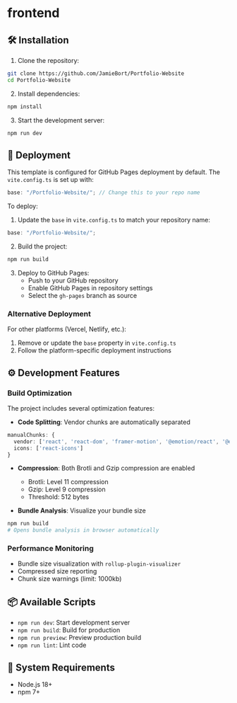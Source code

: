 # frontend

## 🛠️ Installation

1. Clone the repository:

```bash
git clone https://github.com/JamieBort/Portfolio-Website
cd Portfolio-Website
```

2. Install dependencies:

```bash
npm install
```

3. Start the development server:

```bash
npm run dev
```

## 🚀 Deployment

This template is configured for GitHub Pages deployment by default. The `vite.config.ts` is set up with:

```typescript
base: "/Portfolio-Website/"; // Change this to your repo name
```

To deploy:

1. Update the `base` in `vite.config.ts` to match your repository name:

```typescript
base: "/Portfolio-Website/";
```

2. Build the project:

```bash
npm run build
```

3. Deploy to GitHub Pages:
   - Push to your GitHub repository
   - Enable GitHub Pages in repository settings
   - Select the `gh-pages` branch as source

### Alternative Deployment

For other platforms (Vercel, Netlify, etc.):

1. Remove or update the `base` property in `vite.config.ts`
2. Follow the platform-specific deployment instructions

## ⚙️ Development Features

### Build Optimization

The project includes several optimization features:

- **Code Splitting**: Vendor chunks are automatically separated

```typescript
manualChunks: {
  vendor: ['react', 'react-dom', 'framer-motion', '@emotion/react', '@emotion/styled'],
  icons: ['react-icons']
}
```

- **Compression**: Both Brotli and Gzip compression are enabled

  - Brotli: Level 11 compression
  - Gzip: Level 9 compression
  - Threshold: 512 bytes

- **Bundle Analysis**: Visualize your bundle size

```bash
npm run build
# Opens bundle analysis in browser automatically
```

### Performance Monitoring

- Bundle size visualization with `rollup-plugin-visualizer`
- Compressed size reporting
- Chunk size warnings (limit: 1000kb)

## 📦 Available Scripts

- `npm run dev`: Start development server
- `npm run build`: Build for production
- `npm run preview`: Preview production build
- `npm run lint`: Lint code

## 🔧 System Requirements

- Node.js 18+
- npm 7+
